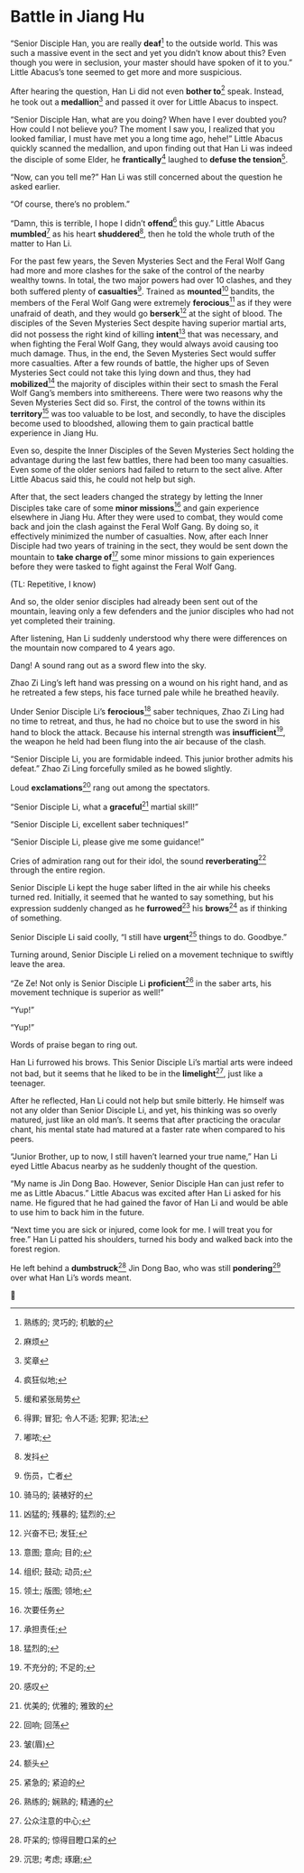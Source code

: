 # Battle in Jiang Hu

“Senior Disciple Han, you are really **deaf**[^1] to the outside world. This was such a massive event in the sect and yet you didn’t know about this? Even though you were in seclusion, your master should have spoken of it to you.” Little Abacus’s tone seemed to get  more and more suspicious.

After hearing the question, Han Li did not even **bother to**[^2] speak. Instead, he took out a **medallion**[^3] and passed it over for Little Abacus to inspect.

“Senior Disciple Han, what are you doing? When have I ever doubted you? How could I not believe you? The moment I saw you, I realized that you looked familiar, I must have met you a long time ago, hehe!” Little Abacus quickly scanned the medallion, and upon finding out that Han Li was indeed the disciple of some Elder, he **frantically**[^4] laughed to **defuse the tension**[^5].

“Now, can you tell me?” Han Li was still concerned about the question he asked earlier.

“Of course, there’s no problem.”

“Damn, this is terrible, I hope I didn’t **offend**[^6] this guy.” Little Abacus **mumbled**[^7] as his heart **shuddered**[^8], then he told the whole truth of the matter to Han Li.

For the past few years, the Seven Mysteries Sect and the Feral Wolf Gang had more and more clashes for the sake of the control of the nearby wealthy towns. In total, the two major powers had over 10 clashes, and they both suffered  plenty of **casualties**[^9]. Trained as **mounted**[^10] bandits, the members of the Feral Wolf Gang were extremely **ferocious**[^11] as if they were unafraid of death, and they would go **berserk**[^12] at the sight of blood. The disciples of  the Seven Mysteries Sect despite having superior martial arts, did not possess the right kind of killing **intent**[^13] that was necessary, and when fighting the Feral Wolf Gang, they would always avoid causing too much damage. Thus, in the end, the Seven Mysteries Sect would suffer more  casualties. After a few rounds of battle, the higher ups of Seven Mysteries Sect could not take this lying down and thus, they had **mobilized**[^14] the majority of disciples within their sect to smash the Feral Wolf Gang’s members into smithereens. There were two reasons why the Seven Mysteries Sect did so. First, the control of the towns within its **territory**[^15] was too valuable to be lost, and secondly, to have the disciples become used to bloodshed, allowing them to gain practical battle experience in Jiang Hu.

Even so, despite the Inner Disciples of the Seven Mysteries Sect holding the advantage during the last few battles, there had been too many casualties. Even some of the older seniors had failed to return to the sect alive. After Little Abacus said this, he could not help but sigh.

After that, the sect leaders changed the strategy by letting the Inner Disciples take care of some **minor missions**[^16] and gain experience elsewhere in Jiang Hu. After they were used to combat, they would come back and join the clash against the Feral Wolf Gang. By doing so, it effectively minimized the number of casualties. Now, after each Inner Disciple had two years of training in the sect, they would be sent down the mountain to **take charge of**[^17] some minor missions to gain experiences before they were tasked to fight against the Feral Wolf Gang.

(TL: Repetitive, I know)

And so, the older senior disciples had already been sent out of the mountain, leaving only a few defenders and the junior disciples who had not yet completed their training.

After listening, Han Li suddenly understood why there were differences on the mountain now compared to 4 years ago.

Dang! A sound rang out as a sword flew into the sky.

Zhao Zi Ling’s left hand was pressing on a wound on his right hand, and as he retreated a few steps, his face turned pale while he breathed heavily.

Under Senior Disciple Li’s **ferocious**[^18] saber techniques, Zhao Zi Ling had no time to retreat, and thus, he had no choice but to use the sword in his hand to block the attack. Because his internal strength was **insufficient**[^19], the weapon he held had been flung into the air because of the clash.

“Senior Disciple Li, you are formidable indeed. This junior brother admits his defeat.” Zhao Zi Ling forcefully smiled as he bowed slightly.

Loud **exclamations**[^20] rang out among the spectators.

“Senior Disciple Li, what a **graceful**[^21] martial skill!”

“Senior Disciple Li, excellent saber techniques!”

“Senior Disciple Li, please give me some guidance!”

Cries of admiration rang out for their idol, the sound **reverberating**[^22] through the entire region.

Senior Disciple Li kept the huge saber lifted in the air while his cheeks turned red. Initially, it seemed that he wanted to say something, but his expression suddenly changed as he **furrowed**[^23] his **brows**[^24] as if thinking of something.

Senior Disciple Li said coolly, “I still have **urgent**[^25] things to do. Goodbye.”

Turning around, Senior Disciple Li relied on a movement technique to swiftly leave the area.

“Ze Ze! Not only is Senior Disciple Li **proficient**[^26] in the saber arts, his movement technique is superior as well!”

“Yup!”

“Yup!”

Words of praise began to ring out.

Han Li furrowed his brows. This Senior Disciple Li’s martial arts were indeed not bad, but it seems that he liked to be in the **limelight**[^27], just like a teenager.

After he reflected, Han Li could not help but smile bitterly. He himself was not any older than Senior Disciple Li, and yet, his thinking was so overly matured, just like an old man’s. It seems that after practicing the oracular chant, his mental state had matured at a faster rate when compared to his peers.

“Junior Brother, up to now, I still haven’t learned your true name,” Han Li eyed Little Abacus nearby as he suddenly thought of the question.

“My name is Jin Dong Bao. However, Senior Disciple Han can just refer to me as Little Abacus.” Little Abacus was excited after Han Li asked for his name. He figured that he had gained the favor of Han Li and would be able to use him to back him in the future.

“Next time you are sick or injured, come look for me. I will treat you for free.” Han Li patted his shoulders, turned his body and walked back into the forest region.

He left behind a **dumbstruck**[^28] Jin Dong Bao, who was still **pondering**[^29] over what Han Li’s words meant.

:pencil:

[^1]: 熟练的; 灵巧的; 机敏的
[^2]: 麻烦
[^3]: 奖章
[^4]: 疯狂似地; 
[^5]: 缓和紧张局势
[^6]: 得罪; 冒犯; 令人不适; 犯罪; 犯法; 
[^7]: 嘟哝;
[^8]: 发抖
[^9]: 伤员，亡者
[^10]: 骑马的; 装裱好的
[^11]: 凶猛的; 残暴的; 猛烈的; 
[^12]: 兴奋不已; 发狂; 
[^13]: 意图; 意向; 目的; 
[^14]: 组织; 鼓动; 动员; 
[^15]: 领土; 版图; 领地;
[^16]: 次要任务
[^17]: 承担责任; 
[^18]: 猛烈的; 
[^19]: 不充分的; 不足的;
[^20]: 感叹
[^21]: 优美的; 优雅的; 雅致的
[^22]: 回响; 回荡
[^23]: 皱(眉)
[^24]: 额头
[^25]: 紧急的; 紧迫的
[^26]: 熟练的; 娴熟的; 精通的
[^27]: 公众注意的中心; 
[^28]: 吓呆的; 惊得目瞪口呆的
[^29]: 沉思; 考虑; 琢磨; 